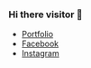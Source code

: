 ### Hi there visitor 👋
  * [Portfolio](https://puvana-dev.web.app/)
  * [Facebook](https://www.facebook.com/boom.puvana)
  * [Instagram](https://www.instagram.com/noboomta/)
